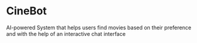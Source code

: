 # CineBot
AI-powered System that helps users find movies based on their preference and with the help of an interactive chat interface
